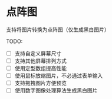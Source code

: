 # 点阵图

支持将图片转换为点阵图（仅生成黑白图片）

TODO:

- [ ] 支持自定义屏幕尺寸
- [ ] 支持其他屏幕排列方式
- [ ] 使用定型数组提高性能
- [ ] 使用鼠标放缩图片，不必通过表单输入
- [ ] 支持拖拽图片方便预览
- [ ] 使用数字图像处理算法生成黑白图片
